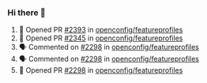 ### Hi there 👋

<!--START_SECTION:activity-->
1. 💪 Opened PR [#2393](https://github.com/openconfig/featureprofiles/pull/2393) in [openconfig/featureprofiles](https://github.com/openconfig/featureprofiles)
2. 💪 Opened PR [#2345](https://github.com/openconfig/featureprofiles/pull/2345) in [openconfig/featureprofiles](https://github.com/openconfig/featureprofiles)
3. 🗣 Commented on [#2298](https://github.com/openconfig/featureprofiles/pull/2298#issuecomment-1783727657) in [openconfig/featureprofiles](https://github.com/openconfig/featureprofiles)
4. 🗣 Commented on [#2298](https://github.com/openconfig/featureprofiles/pull/2298#issuecomment-1781187691) in [openconfig/featureprofiles](https://github.com/openconfig/featureprofiles)
5. 💪 Opened PR [#2298](https://github.com/openconfig/featureprofiles/pull/2298) in [openconfig/featureprofiles](https://github.com/openconfig/featureprofiles)
<!--END_SECTION:activity-->
